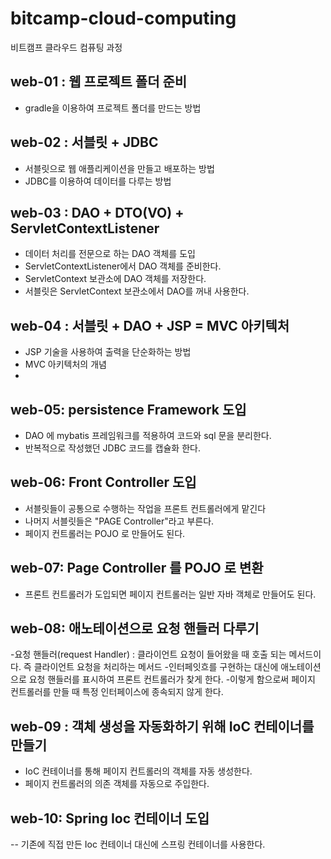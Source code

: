 # bitcamp-cloud-computing
비트캠프 클라우드 컴퓨팅 과정

## web-01 : 웹 프로젝트 폴더 준비
- gradle을 이용하여 프로젝트 폴더를 만드는 방법 

## web-02 : 서블릿 + JDBC
- 서블릿으로 웹 애플리케이션을 만들고 배포하는 방법
- JDBC를 이용하여 데이터를 다루는 방법

## web-03 : DAO + DTO(VO) + ServletContextListener
- 데이터 처리를 전문으로 하는 DAO 객체를 도입
- ServletContextListener에서 DAO 객체를 준비한다.
- ServletContext 보관소에 DAO 객체를 저장한다.
- 서블릿은 ServletContext 보관소에서 DAO를 꺼내 사용한다.

## web-04 : 서블릿 + DAO + JSP = MVC 아키텍처
- JSP 기술을 사용하여 출력을 단순화하는 방법
- MVC 아키텍처의 개념 
-
## web-05: persistence Framework 도입
- DAO 에 mybatis 프레임워크를 적용하여 코드와 sql 문을 분리한다.
- 반복적으로 작성했던 JDBC 코드를 캡슐화 한다.

## web-06: Front Controller 도입
- 서블릿들이 공통으로 수행하는 작업을 프론트 컨트롤러에게 맡긴다
- 나머지 서블릿들은 "PAGE Controller"라고 부른다.
- 페이지 컨트롤러는 POJO 로 만들어도 된다.
## web-07: Page Controller 를 POJO 로 변환
- 프론트 컨트롤러가 도입되면 페이지 컨트롤러는 일반 자바 객체로 만들어도 된다. 

## web-08: 애노테이션으로 요청 핸들러 다루기
-요청 핸들러(request Handler) : 클라이언트 요청이 들어왔을 때
호출 되는 메서드이다.  즉 클라이언트 요청을 처리하는 메서드
-인터페잇흐를 구현하는 대신에 애노테이션으로 요청 핸들러를 
표시하여 프론트 컨트롤러가 찾게 한다.
-이렇게 함으로써 페이지 컨트롤러를 만들 때 특정 인터페이스에 
종속되지 않게 한다.
## web-09 : 객체 생성을 자동화하기 위해 IoC 컨테이너를 만들기
- IoC 컨테이너를 통해 페이지 컨트롤러의 객체를 자동 생성한다.
- 페이지 컨트롤러의 의존 객체를 자동으로 주입한다.
## web-10: Spring Ioc 컨테이너 도입
-- 기존에 직접 만든 Ioc 컨테이너 대신에 스프링 컨테이너를 사용한다.
